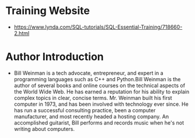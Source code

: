 # Training Website
* https://www.lynda.com/SQL-tutorials/SQL-Essential-Training/718660-2.html
# Author Introduction
* Bill Weinman is a tech advocate, entrepreneur, and expert in a programming languages such as C++ and Python.Bill Weinman is the author of several books and online courses on the technical aspects of the World Wide Web. He has earned a reputation for his ability to explain complex topics in clear, concise terms. Mr. Weinman built his first computer in 1973, and has been involved with technology ever since. He has run a successful consulting practice, been a computer manufacturer, and most recently headed a hosting company. An accomplished guitarist, Bill performs and records music when he's not writing about computers. 
